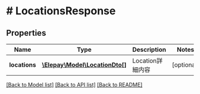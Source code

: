 # # LocationsResponse

## Properties

Name | Type | Description | Notes
------------ | ------------- | ------------- | -------------
**locations** | [**\Elepay\Model\LocationDto[]**](LocationDto.md) | Location詳細内容 | [optional]

[[Back to Model list]](../../README.md#models) [[Back to API list]](../../README.md#endpoints) [[Back to README]](../../README.md)
